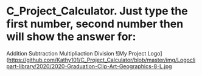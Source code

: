 # C_Project_Calculator. Just type the first number, second number then will show the answer for:
Addition
Subtraction
Multipliaction
Division
![My Project Logo](https://github.com/Kathy101/C_Project_Calculator/blob/master/img/Logoclipart-library/2020/2020-Graduation-Clip-Art-Geographics-8-L.jpg
